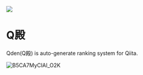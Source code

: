 ![](https://github.com/matt-note/qden/workflows/Create%20Monthly%20Ranking/badge.svg)

# Q殿

Qden(Q殿) is auto-generate ranking system for Qiita.

![B5CA7MyCIAI_O2K](https://user-images.githubusercontent.com/39484102/100466905-06050a80-3115-11eb-84ec-774d82694e6f.jpg)

